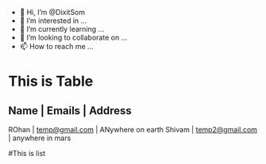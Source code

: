 - 👋 Hi, I’m @DixitSom
- 👀 I’m interested in ...
- 🌱 I’m currently learning ...
- 💞️ I’m looking to collaborate on ...
- 📫 How to reach me ...

<!---
DixitSom/DixitSom is a ✨ special ✨ repository because its `README.md` (this file) appears on your GitHub profile.
You can click the Preview link to take a look at your changes.
--->


# This is Table 
Name | Emails | Address
------------------------
ROhan | temp@gmail.com | ANywhere on earth
Shivam | temp2@gmail.com | anywhere in mars

#This is list
